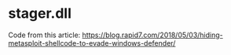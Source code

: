 # stager.dll
Code from this article: https://blog.rapid7.com/2018/05/03/hiding-metasploit-shellcode-to-evade-windows-defender/
